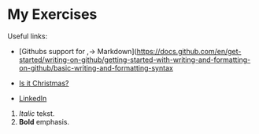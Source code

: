 
# My Exercises
Useful links:
- [Githubs support for
,→ Markdown](https://docs.github.com/en/get-started/writing-on-github/getting-started-with-writing-and-formatting-on-github/basic-writing-and-formatting-syntax

- [Is it Christmas?](https://isitchristmas.com)

- [LinkedIn](https://www.linkedin.com/in/matou%C5%A1-hlobil-678983238/)

1. *Italic* tekst.
2. **Bold** emphasis.

